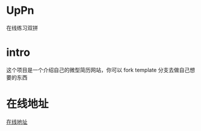 # UpPn
在线练习双拼

# intro
这个项目是一个介绍自己的微型简历网站，你可以 fork template 分支去做自己想要的东西

# 在线地址
[在线地址](https://self-me.vercel.app/#/terminal)